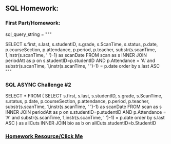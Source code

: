 ## SQL Homework: 

### First Part/Homework:

sql_query_string = """

SELECT s.first, s.last, s.studentID, s.grade, s.ScanTime, s.status, p.date, p.courseSection, p.attendance, p.period, p.teacher, substr(s.scanTime, 1,instr(s.scanTime, ' ')-1) as scanDate
FROM scan as s
INNER JOIN periodAtt as p
on s.studentID=p.studentID AND p.Attendance = 'A' and substr(s.scanTime, 1,instr(s.scanTime, ' ')-1) = p.date order by s.last ASC
"""

### SQL ASYNC Challenge #2

SELECT *
FROM (
SELECT s.first, s.last, s.studentID, s.grade, s.ScanTime, s.status, p.date, p.courseSection, p.attendance, p.period,
p.teacher, substr(s.scanTime, 1,instr(s.scanTime, ' ')-1) as scanDate
FROM scan as s
INNER JOIN periodAtt as p
on s.studentID=p.studentID AND p.Attendance = 'A' and substr(s.scanTime, 1,instr(s.scanTime, ' ')-1) = p.date
order by s.last ASC )
as allCuts
INNER JOIN bio as b
on allCuts.studentID=b.StudentID

### [Homework Resource/Click Me](https://colab.research.google.com/drive/12ZHMqMEED_slTcaSyJex2-Q7KggaQkug?usp=sharing)
